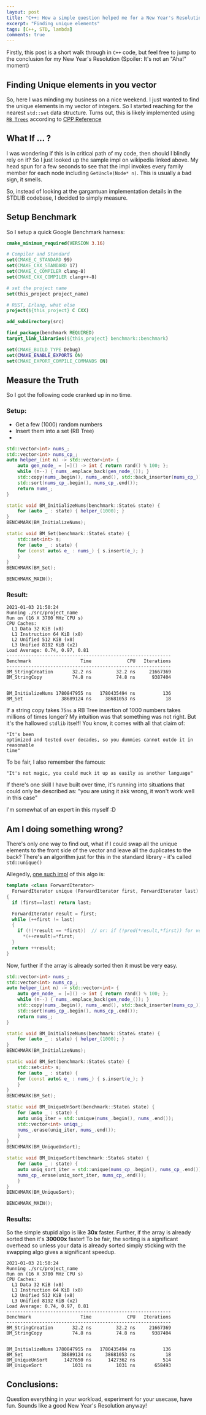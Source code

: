 ```yaml
---
layout: post
title: "C++: How a simple question helped me for a New Year's Resolution"
excerpt: "Finding unique elements"
tags: [C++, STD, lambda]
comments: true
---
```

Firstly, this post is a short walk through in ``C++`` code, but feel free to
jump to the conclusion for my New Year's Resolution (Spoiler: It's not an "Aha!"
moment)

## Finding Unique elements in you vector
So,  here I was minding my business on a nice weekend. I just wanted to find the
unique elements in my vector of integers. So I started reaching for the nearest
``std::set`` data structure. Turns out, this is likely implemented using [``RB
Trees``](https://en.wikipedia.org/wiki/Red%E2%80%93black_tree) according to [CPP
Reference](https://en.cppreference.com/w/cpp/container/set)

## What If ... ?
I was wondering if this is in critical path of my code, then should I blindly
rely on it? So I just looked up the sample impl on wikipedia linked above. My
head spun for a few seconds to see that the impl invokes every family member for
each node including ``GetUncle(Node* n)``. This is usually a bad sign, it
smells.

So, instead of looking at the gargantuan implementation details in the STDLIB
codebase, I decided to simply measure.

## Setup Benchmark
So I setup a quick Google Benchmark harness:
```cmake
cmake_minimum_required(VERSION 3.16)

# Compiler and Standard
set(CMAKE_C_STANDARD 99)
set(CMAKE_CXX_STANDARD 17)
set(CMAKE_C_COMPILER clang-8)
set(CMAKE_CXX_COMPILER clang++-8)

# set the project name
set(this_project project_name)

# RUST, Erlang, what else
project(${this_project} C CXX)

add_subdirectory(src)

find_package(benchmark REQUIRED)
target_link_libraries(${this_project} benchmark::benchmark)

set(CMAKE_BUILD_TYPE Debug)
set(CMAKE_ENABLE_EXPORTS ON)
set(CMAKE_EXPORT_COMPILE_COMMANDS ON)
```

## Measure the Truth
So I got the following code cranked up in no time.
### Setup:
+ Get a few (1000) random numbers
+ Insert them into a set (RB Tree)
+ 
```cpp
std::vector<int> nums_;
std::vector<int> nums_cp_;
auto helper_(int n) -> std::vector<int> {
    auto gen_node_ = [=]() -> int { return rand() % 100; };
    while (n--) { nums_.emplace_back(gen_node_()); }
    std::copy(nums_.begin(), nums_.end(), std::back_inserter(nums_cp_));
    std::sort(nums_cp_.begin(), nums_cp_.end());
    return nums_;
}

static void BM_InitializeNums(benchmark::State& state) {
    for (auto _ : state) { helper_(1000); }
}
BENCHMARK(BM_InitializeNums);

static void BM_Set(benchmark::State& state) {
    std::set<int> s;
    for (auto _ : state) {
	for (const auto& e_ : nums_) { s.insert(e_); }
    }
}
BENCHMARK(BM_Set);

BENCHMARK_MAIN();
```

### Result:
```
2021-01-03 21:50:24
Running ./src/project_name
Run on (16 X 3700 MHz CPU s)
CPU Caches:
  L1 Data 32 KiB (x8)
  L1 Instruction 64 KiB (x8)
  L2 Unified 512 KiB (x8)
  L3 Unified 8192 KiB (x2)
Load Average: 0.74, 0.97, 0.81
------------------------------------------------------------
Benchmark                  Time             CPU   Iterations
------------------------------------------------------------
BM_StringCreation       32.2 ns         32.2 ns     21667369
BM_StringCopy           74.8 ns         74.8 ns      9387404


BM_InitializeNums 1780847955 ns   1780435494 ns          136
BM_Set              38689124 ns     38681053 ns           18
```

If a string copy takes `75ns` a RB Tree insertion of 1000 numbers takes millions
of times longer? My intuition was that something was not right. But it's the
hallowed ``stdlib`` itself! You know, it comes with all that claim of:

```
"It's been
optimized and tested over decades, so you dummies cannot outdo it in reasonable
time"
```

To be fair, I also remember the famous:

```
"It's not magic, you could muck it up as easily as another language"
```

If there's one skill I have built over time, it's running into situations that
could only be described as: "you are
using it akk wrong, it won't work well in this case"

I'm somewhat of an expert in this myself :D

## Am I doing something wrong?
There's only one way to find out, what if I could swap all the unique elements
to the front side of the vector and leave all the duplicates to the back?
There's an algorithm just for this in the standard library - it's called
`std::unique()`

Allegedly, [one such impl](https://www.cplusplus.com/reference/algorithm/unique/) of this algo is:
```cpp
template <class ForwardIterator>
  ForwardIterator unique (ForwardIterator first, ForwardIterator last)
{
  if (first==last) return last;

  ForwardIterator result = first;
  while (++first != last)
  {
    if (!(*result == *first))  // or: if (!pred(*result,*first)) for version (2)
      *(++result)=*first;
  }
  return ++result;
}
```

Now, further if the array is already sorted then it must be very easy.
```cpp
std::vector<int> nums_;
std::vector<int> nums_cp_;
auto helper_(int n) -> std::vector<int> {
    auto gen_node_ = [=]() -> int { return rand() % 100; };
    while (n--) { nums_.emplace_back(gen_node_()); }
    std::copy(nums_.begin(), nums_.end(), std::back_inserter(nums_cp_));
    std::sort(nums_cp_.begin(), nums_cp_.end());
    return nums_;
}

static void BM_InitializeNums(benchmark::State& state) {
    for (auto _ : state) { helper_(1000); }
}
BENCHMARK(BM_InitializeNums);

static void BM_Set(benchmark::State& state) {
    std::set<int> s;
    for (auto _ : state) {
	for (const auto& e_ : nums_) { s.insert(e_); }
    }
}
BENCHMARK(BM_Set);

static void BM_UniqueUnSort(benchmark::State& state) {
    for (auto _ : state) {
	auto uniq_iter = std::unique(nums_.begin(), nums_.end());
	std::vector<int> uniqs_;
	nums_.erase(uniq_iter, nums_.end());
    }
}
BENCHMARK(BM_UniqueUnSort);

static void BM_UniqueSort(benchmark::State& state) {
    for (auto _ : state) {
	auto uniq_sort_iter = std::unique(nums_cp_.begin(), nums_cp_.end());
	nums_cp_.erase(uniq_sort_iter, nums_cp_.end());
    }
}
BENCHMARK(BM_UniqueSort);

BENCHMARK_MAIN();
```

### Results:
So the simple stupid algo is like **30x** faster. Further, if the array is already
sorted then it's **30000x** faster! To be fair, the sorting is a significant
overhead so unless your data is already sorted simply sticking with the swapping
algo gives a significant speedup.

```
2021-01-03 21:50:24
Running ./src/project_name
Run on (16 X 3700 MHz CPU s)
CPU Caches:
  L1 Data 32 KiB (x8)
  L1 Instruction 64 KiB (x8)
  L2 Unified 512 KiB (x8)
  L3 Unified 8192 KiB (x2)
Load Average: 0.74, 0.97, 0.81
------------------------------------------------------------
Benchmark                  Time             CPU   Iterations
------------------------------------------------------------
BM_StringCreation       32.2 ns         32.2 ns     21667369
BM_StringCopy           74.8 ns         74.8 ns      9387404


BM_InitializeNums 1780847955 ns   1780435494 ns          136
BM_Set              38689124 ns     38681053 ns           18
BM_UniqueUnSort      1427650 ns      1427362 ns          514
BM_UniqueSort           1031 ns         1031 ns       658493
```

## Conclusions:
Question everything in your workload, experiment for your usecase, have fun.
Sounds like a good New Year's Resolution anyway!
